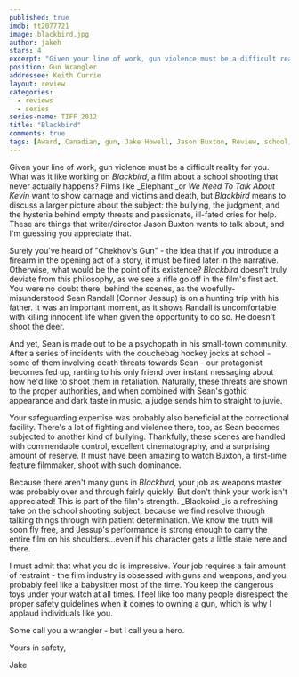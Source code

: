 ```yaml
---
published: true
imdb: tt2077721
image: blackbird.jpg
author: jakeh 
stars: 4
excerpt: "Given your line of work, gun violence must be a difficult reality for you."
position: Gun Wrangler
addressee: Keith Currie
layout: review
categories:
  - reviews
  - series
series-name: TIFF 2012
title: "Blackbird"
comments: true
tags: [Award, Canadian, gun, Jake Howell, Jason Buxton, Review, school, shooting, TIFF, Uncategorized, violence]
---
```

Given your line of work, gun violence must be a difficult reality for you. What was it like working on _Blackbird_, a film about a school shooting that never actually happens? Films like _Elephant _or _We Need To Talk About Kevin_ want to show carnage and victims and death, but _Blackbird_ means to discuss a larger picture about the subject: the bullying, the judgment, and the hysteria behind empty threats and passionate, ill-fated cries for help. These are things that writer/director Jason Buxton wants to talk about, and I'm guessing you appreciate that.

Surely you've heard of "Chekhov's Gun" - the idea that if you introduce a firearm in the opening act of a story, it must be fired later in the narrative. Otherwise, what would be the point of its existence? _Blackbird_ doesn't truly deviate from this philosophy, as we see a rifle go off in the film's first act. You were no doubt there, behind the scenes, as the woefully-misunderstood Sean Randall (Connor Jessup) is on a hunting trip with his father. It was an important moment, as it shows Randall is uncomfortable with killing innocent life when given the opportunity to do so. He doesn't shoot the deer.

And yet, Sean is made out to be a psychopath in his small-town community. After a series of incidents with the douchebag hockey jocks at school - some of them involving death threats towards Sean - our protagonist becomes fed up, ranting to his only friend over instant messaging about how he'd like to shoot them in retaliation. Naturally, these threats are shown to the proper authorities, and when combined with Sean's gothic appearance and dark taste in music, a judge sends him to straight to juvie.

Your safeguarding expertise was probably also beneficial at the correctional facility. There's a lot of fighting and violence there, too, as Sean becomes subjected to another kind of bullying. Thankfully, these scenes are handled with commendable control, excellent cinematography, and a surprising amount of reserve. It must have been amazing to watch Buxton, a first-time feature filmmaker, shoot with such dominance.

Because there aren't many guns in _Blackbird_, your job as weapons master was probably over and through fairly quickly. But don't think your work isn't appreciated! This is part of the film's strength. _Blackbird _is a refreshing take on the school shooting subject, because we find resolve through talking things through with patient determination. We know the truth will soon fly free, and Jessup's performance is strong enough to carry the entire film on his shoulders…even if his character gets a little stale here and there.

I must admit that what you do is impressive. Your job requires a fair amount of restraint - the film industry is obsessed with guns and weapons, and you probably feel like a babysitter most of the time. You keep the dangerous toys under your watch at all times. I feel like too many people disrespect the proper safety guidelines when it comes to owning a gun, which is why I applaud individuals like you.

Some call you a wrangler - but I call you a hero.

Yours in safety,

Jake
